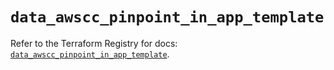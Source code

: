 # `data_awscc_pinpoint_in_app_template`

Refer to the Terraform Registry for docs: [`data_awscc_pinpoint_in_app_template`](https://registry.terraform.io/providers/hashicorp/awscc/0.70.0/docs/data-sources/pinpoint_in_app_template).
